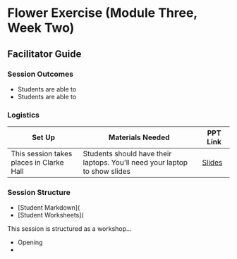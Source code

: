 # Flower Exercise (Module Three, Week Two)

## Facilitator Guide

### Session Outcomes 

* Students are able to
* Students are able to

### Logistics 

| Set Up | Materials Needed | PPT Link |
| ------ | ---------------- | ---------------- |
| This session takes places in Clarke Hall | Students should have their laptops. You'll need your laptop to show slides | [Slides](https://docs.google.com/presentation/d/1ZxwdADE5YeyRl_mHAfcQW25QgLSALHo_iKu7eRLLfgg/edit?usp=sharing) |

### Session Structure

* [Student Markdown](
* [Student Worksheets](

This session is structured as a workshop...

* Opening
* 

